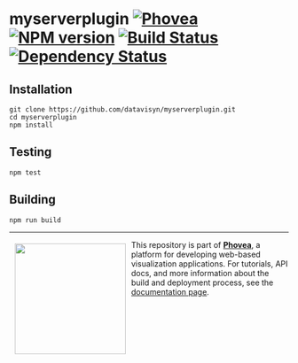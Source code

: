 myserverplugin [![Phovea][phovea-image]][phovea-url] [![NPM version][npm-image]][npm-url] [![Build Status][travis-image]][travis-url] [![Dependency Status][daviddm-image]][daviddm-url]
=====================



Installation
------------

```
git clone https://github.com/datavisyn/myserverplugin.git
cd myserverplugin
npm install
```

Testing
-------

```
npm test
```

Building
--------

```
npm run build
```



***

<a href="https://caleydo.org"><img src="http://caleydo.org/assets/images/logos/caleydo.svg" align="left" width="200px" hspace="10" vspace="6"></a>
This repository is part of **[Phovea](http://phovea.caleydo.org/)**, a platform for developing web-based visualization applications. For tutorials, API docs, and more information about the build and deployment process, see the [documentation page](http://phovea.caleydo.org).


[phovea-image]: https://img.shields.io/badge/Phovea-Server%20Plugin-10ACDF.svg
[phovea-url]: https://phovea.caleydo.org
[npm-image]: https://badge.fury.io/js/myserverplugin.svg
[npm-url]: https://npmjs.org/package/myserverplugin
[travis-image]: https://travis-ci.org/datavisyn/myserverplugin.svg?branch=master
[travis-url]: https://travis-ci.org/datavisyn/myserverplugin
[daviddm-image]: https://david-dm.org/datavisyn/myserverplugin/status.svg
[daviddm-url]: https://david-dm.org/datavisyn/myserverplugin
